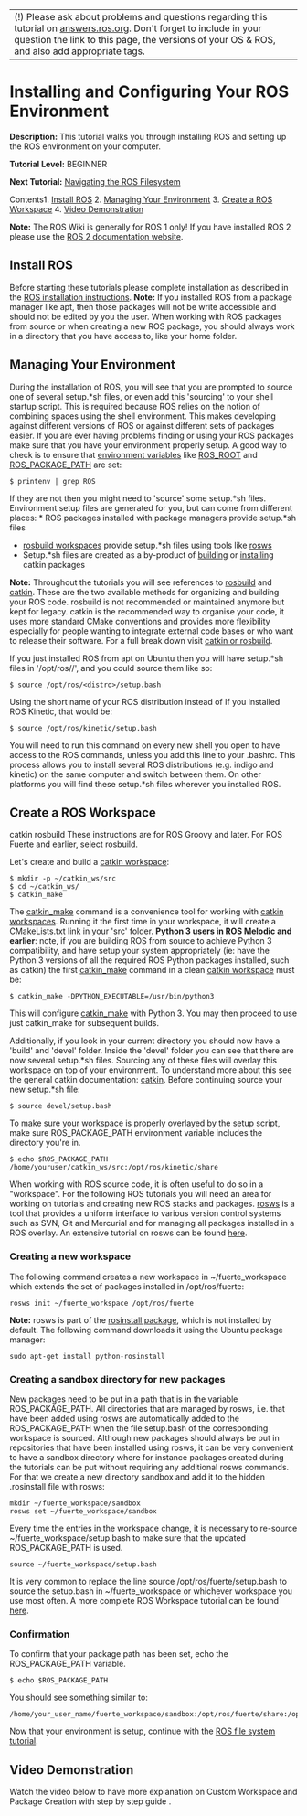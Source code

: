

|  |
| --- |
| (!) Please ask about problems and questions regarding this tutorial on [answers.ros.org](http://answers.ros.org "http://answers.ros.org"). Don't forget to include in your question the link to this page, the versions of your OS & ROS, and also add appropriate tags. |

# Installing and Configuring Your ROS Environment

**Description:** This tutorial walks you through installing ROS and setting up the ROS environment on your computer.  

**Tutorial Level:** BEGINNER  

**Next Tutorial:** [Navigating the ROS Filesystem](/ROS/Tutorials/NavigatingTheFilesystem "/ROS/Tutorials/NavigatingTheFilesystem")   

 Contents1. [Install ROS](#Install_ROS "#Install_ROS")
2. [Managing Your Environment](#Managing_Your_Environment "#Managing_Your_Environment")
3. [Create a ROS Workspace](#Create_a_ROS_Workspace "#Create_a_ROS_Workspace")
4. [Video Demonstration](#Video_Demonstration "#Video_Demonstration")

 **Note:** The ROS Wiki is generally for ROS 1 only! If you have installed ROS 2 please use the [ROS 2 documentation website](https://index.ros.org/doc/ros2/Contributing/Developer-Guide/ "https://index.ros.org/doc/ros2/Contributing/Developer-Guide/"). 

## Install ROS

Before starting these tutorials please complete installation as described in the [ROS installation instructions](/ROS/Installation "/ROS/Installation"). **Note:** If you installed ROS from a package manager like apt, then those packages will not be write accessible and should not be edited by you the user. When working with ROS packages from source or when creating a new ROS package, you should always work in a directory that you have access to, like your home folder. 

## Managing Your Environment

During the installation of ROS, you will see that you are prompted to source one of several setup.\*sh files, or even add this 'sourcing' to your shell startup script. This is required because ROS relies on the notion of combining spaces using the shell environment. This makes developing against different versions of ROS or against different sets of packages easier. If you are ever having problems finding or using your ROS packages make sure that you have your environment properly setup. A good way to check is to ensure that [environment variables](/ROS/EnvironmentVariables "/ROS/EnvironmentVariables") like [ROS\_ROOT](/ROS/EnvironmentVariables#ROS_ROOT "/ROS/EnvironmentVariables#ROS_ROOT") and [ROS\_PACKAGE\_PATH](/ROS/EnvironmentVariables#ROS_PACKAGE_PATH "/ROS/EnvironmentVariables#ROS_PACKAGE_PATH") are set: 
```
$ printenv | grep ROS
```
If they are not then you might need to 'source' some setup.\*sh files. Environment setup files are generated for you, but can come from different places: * ROS packages installed with package managers provide setup.\*sh files
* [rosbuild workspaces](http://www.ros.org/wiki/fuerte/Installation/Overlays "http://www.ros.org/wiki/fuerte/Installation/Overlays") provide setup.\*sh files using tools like [rosws](/rosws "/rosws")
* Setup.\*sh files are created as a by-product of [building](/catkin/workspaces#Building_Packages_with_catkin "/catkin/workspaces#Building_Packages_with_catkin") or [installing](/catkin/workspaces#Installing_Packages_with_Catkin "/catkin/workspaces#Installing_Packages_with_Catkin") catkin packages

**Note:** Throughout the tutorials you will see references to [rosbuild](/rosbuild "/rosbuild") and [catkin](/catkin "/catkin"). These are the two available methods for organizing and building your ROS code. rosbuild is not recommended or maintained anymore but kept for legacy. catkin is the recommended way to organise your code, it uses more standard CMake conventions and provides more flexibility especially for people wanting to integrate external code bases or who want to release their software. For a full break down visit [catkin or rosbuild](/catkin_or_rosbuild "/catkin_or_rosbuild"). 

If you just installed ROS from apt on Ubuntu then you will have setup.\*sh files in '/opt/ros/<distro>/', and you could source them like so: 
```
$ source /opt/ros/<distro>/setup.bash
```
Using the short name of your ROS distribution instead of <distro> If you installed ROS Kinetic, that would be: 
```
$ source /opt/ros/kinetic/setup.bash
```
You will need to run this command on every new shell you open to have access to the ROS commands, unless you add this line to your .bashrc. This process allows you to install several ROS distributions (e.g. indigo and kinetic) on the same computer and switch between them. On other platforms you will find these setup.\*sh files wherever you installed ROS. 
## Create a ROS Workspace

<!--
// @@ Buildsystem macro
function Buildsystem(sections) {
 var dotversion = ".buildsystem."

 // Tag shows unless already tagged
 $.each(sections.show,
 function() {
 $("div" + dotversion + this).not(".versionshow,.versionhide").addClass("versionshow")
 }
 )

 // Tag hides unless already tagged
 $.each(sections.hide,
 function() {
 $("div" + dotversion + this).not(".versionshow,.versionhide").addClass("versionhide")
 }
 )

 // Show or hide according to tag
 $(".versionshow").removeClass("versionshow").filter("div").show()
 $(".versionhide").removeClass("versionhide").filter("div").hide()
}

function getURLParameter(name) {
 return decodeURIComponent(
 (
 new RegExp(
 '[?|&]' + name + '=' + '([^&;]+?)(&|#|;|$)'
 ).exec(location.search) || [,""]
 )[1].replace(/\+/g, '%20')
 ) || null;
}

$(document).ready(function() {
 var activesystem = "catkin";
 var url\_distro = getURLParameter('buildsystem');
 if (url\_distro)
 {
 activesystem = url\_distro;
 }
 $("div.buildsystem").not("."+activesystem).hide();
 $("#"+activesystem).click();
 $("input.version:hidden").each(function() {
 var bg = $(this).attr("value").split(":");
 $("div.version." + bg[0]).css("background-color", bg[1]).removeClass(bg[0])
 });
})
 // -->

 catkin 
 rosbuild 
 These instructions are for ROS Groovy and later. For ROS Fuerte and earlier, select rosbuild. 

Let's create and build a [catkin workspace](/catkin/workspaces "/catkin/workspaces"): 
```
$ mkdir -p ~/catkin_ws/src
$ cd ~/catkin_ws/
$ catkin_make
```
The [catkin\_make](/catkin/commands/catkin_make "/catkin/commands/catkin_make") command is a convenience tool for working with [catkin workspaces](/catkin/workspaces "/catkin/workspaces"). Running it the first time in your workspace, it will create a CMakeLists.txt link in your 'src' folder. **Python 3 users in ROS Melodic and earlier**: note, if you are building ROS from source to achieve Python 3 compatibility, and have setup your system appropriately (ie: have the Python 3 versions of all the required ROS Python packages installed, such as catkin) the first [catkin\_make](/catkin/commands/catkin_make "/catkin/commands/catkin_make") command in a clean [catkin workspace](/catkin/workspaces "/catkin/workspaces") must be: 
```
$ catkin_make -DPYTHON_EXECUTABLE=/usr/bin/python3
```
This will configure [catkin\_make](/catkin/commands/catkin_make "/catkin/commands/catkin_make") with Python 3. You may then proceed to use just catkin\_make for subsequent builds. 

Additionally, if you look in your current directory you should now have a 'build' and 'devel' folder. Inside the 'devel' folder you can see that there are now several setup.\*sh files. Sourcing any of these files will overlay this workspace on top of your environment. To understand more about this see the general catkin documentation: [catkin](/catkin "/catkin"). Before continuing source your new setup.\*sh file: 
```
$ source devel/setup.bash
```
To make sure your workspace is properly overlayed by the setup script, make sure ROS\_PACKAGE\_PATH environment variable includes the directory you're in. 
```
$ echo $ROS_PACKAGE_PATH
/home/youruser/catkin_ws/src:/opt/ros/kinetic/share
```

When working with ROS source code, it is often useful to do so in a "workspace". For the following ROS tutorials you will need an area for working on tutorials and creating new ROS stacks and packages. [rosws](/rosws "/rosws") is a tool that provides a uniform interface to various version control systems such as SVN, Git and Mercurial and for managing all packages installed in a ROS overlay. An extensive tutorial on rosws can be found [here](http://www.ros.org/doc/api/rosinstall/html/rosws_tutorial.html "http://www.ros.org/doc/api/rosinstall/html/rosws_tutorial.html"). 
### Creating a new workspace

The following command creates a new workspace in ~/fuerte\_workspace which extends the set of packages installed in /opt/ros/fuerte: 
```
rosws init ~/fuerte_workspace /opt/ros/fuerte
```
**Note:** rosws is part of the [rosinstall package](/rosinstall "/rosinstall"), which is not installed by default. The following command downloads it using the Ubuntu package manager: 
```
sudo apt-get install python-rosinstall
```

### Creating a sandbox directory for new packages

New packages need to be put in a path that is in the variable ROS\_PACKAGE\_PATH. All directories that are managed by rosws, i.e. that have been added using rosws are automatically added to the ROS\_PACKAGE\_PATH when the file setup.bash of the corresponding workspace is sourced. Although new packages should always be put in repositories that have been installed using rosws, it can be very convenient to have a sandbox directory where for instance packages created during the tutorials can be put without requiring any additional rosws commands. For that we create a new directory sandbox and add it to the hidden .rosinstall file with rosws: 
```
mkdir ~/fuerte_workspace/sandbox
rosws set ~/fuerte_workspace/sandbox
```
Every time the entries in the workspace change, it is necessary to re-source ~/fuerte\_workspace/setup.bash to make sure that the updated ROS\_PACKAGE\_PATH is used. 
```
source ~/fuerte_workspace/setup.bash
```
It is very common to replace the line source /opt/ros/fuerte/setup.bash to source the setup.bash in ~/fuerte\_workspace or whichever workspace you use most often. A more complete ROS Workspace tutorial can be found [here](/fuerte/Installation/Overlays "/fuerte/Installation/Overlays"). 
### Confirmation

To confirm that your package path has been set, echo the ROS\_PACKAGE\_PATH variable. 
```
$ echo $ROS_PACKAGE_PATH
```
You should see something similar to: 
```
/home/your_user_name/fuerte_workspace/sandbox:/opt/ros/fuerte/share:/opt/ros/fuerte/stacks
```

Now that your environment is setup, continue with the [ROS file system tutorial](/ROS/Tutorials/NavigatingTheFilesystem "/ROS/Tutorials/NavigatingTheFilesystem"). 
## Video Demonstration

Watch the video below to have more explanation on Custom Workspace and Package Creation with step by step guide .  

